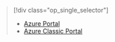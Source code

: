 > [!div class="op_single_selector"]
> * [Azure Portal](../articles/storage/storage-create-storage-account.md)
> * [Azure Classic Portal](../articles/storage/storage-create-storage-account-classic-portal.md)
> 
> 

<!--HONumber=Sep16_HO4-->


